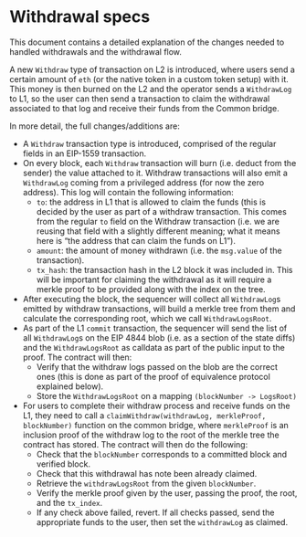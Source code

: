 # Withdrawal specs

This document contains a detailed explanation of the changes needed to handled withdrawals and the withdrawal flow.

A new `Withdraw` type of transaction on L2 is introduced, where users send a certain amount of `eth` (or the native token in a custom token setup) with it. This money is then burned on the L2 and the operator sends a `WithdrawLog` to L1, so the user can then send a transaction to claim the withdrawal associated to that log and receive their funds from the Common bridge.

In more detail, the full changes/additions are:

- A `Withdraw` transaction type is introduced, comprised of the regular fields in an EIP-1559 transaction.
- On every block, each `Withdraw` transaction will burn (i.e. deduct from the sender) the value attached to it. Withdraw transactions will also emit a `WithdrawLog` coming from a privileged address (for now the zero address). This log will contain the following information:
    - `to`: the address in L1 that is allowed to claim the funds (this is decided by the user as part of a withdraw transaction. This comes from the regular `to` field on the Withdraw transaction (i.e. we are reusing that field with a slightly different meaning; what it means here is “the address that can claim the funds on L1”).
    - `amount`: the amount of money withdrawn (i.e. the `msg.value` of the transaction).
    - `tx_hash`: the transaction hash in the L2 block it was included in. This will be important for claiming the withdrawal as it will require a merkle proof to be provided along with the index on the tree.
- After executing the block, the sequencer will collect all `WithdrawLog`s emitted by withdraw transactions, will build a merkle tree from them and calculate the corresponding root, which we call `WithdrawLogsRoot`.
- As part of the L1 `commit` transaction, the sequencer will send the list of all `WithdrawLog`s on the EIP 4844 blob (i.e. as a section of the state diffs) and the `WithdrawLogsRoot` as calldata as part of the public input to the proof. The contract will then:
    - Verify that the withdraw logs passed on the blob are the correct ones (this is done as part of the proof of equivalence protocol explained below).
    - Store the `WithdrawLogsRoot` on a mapping `(blockNumber -> LogsRoot)`
- For users to complete their withdraw process and receive funds on the L1, they need to call a `claimWithdraw(withdrawLog, merkleProof, blockNumber)` function on the common bridge, where `merkleProof` is an inclusion proof of the withdraw log to the root of the merkle tree the contract has stored. The contract will then do the following:
    - Check that the `blockNumber` corresponds to a committed block and verified block.
    - Check that this withdrawal has note been already claimed.
    - Retrieve the `withdrawLogsRoot` from the given `blockNumber`.
    - Verify the merkle proof given by the user, passing the proof, the root, and the `tx_index`.
    - If any check above failed, revert. If all checks passed, send the appropriate funds to the user, then set the `withdrawLog` as claimed.
